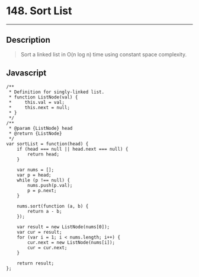 # 148. Sort List

---

## Description

> Sort a linked list in O(n log n) time using constant space complexity.

## Javascript


```
/**
 * Definition for singly-linked list.
 * function ListNode(val) {
 *     this.val = val;
 *     this.next = null;
 * }
 */
/**
 * @param {ListNode} head
 * @return {ListNode}
 */
var sortList = function(head) {
    if (head === null || head.next === null) {
        return head;
    }

    var nums = [];
    var p = head;
    while (p !== null) {
        nums.push(p.val);
        p = p.next;
    }

    nums.sort(function (a, b) {
        return a - b;
    });

    var result = new ListNode(nums[0]);
    var cur = result;
    for (var i = 1; i < nums.length; i++) {
        cur.next = new ListNode(nums[i]);
        cur = cur.next;
    }

    return result;
};
```
